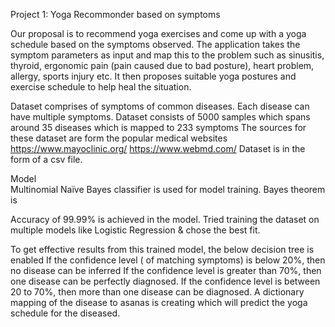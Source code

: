 Project 1:
Yoga Recommonder based on symptoms


Our proposal is to recommend yoga exercises and come up with a yoga schedule based on the symptoms observed.
The application takes the symptom parameters as input and map this to the problem such as sinusitis, 
thyroid, ergonomic pain (pain caused due to bad posture), heart problem, allergy, sports injury etc. 
It  then proposes suitable yoga postures and exercise schedule to help heal the situation.


Dataset 
comprises of symptoms of common diseases. 
Each disease can have multiple symptoms.
Dataset consists of 5000 samples which spans around 35 diseases which is mapped to 233 symptoms 
The sources for these dataset are form the popular medical websites 
https://www.mayoclinic.org/
 https://www.webmd.com/ 
Dataset is in the form of a csv file.

Model   
Multinomial Naïve Bayes classifier is used for model training.
 Bayes theorem is 


Accuracy of 99.99% is achieved in the model.
Tried training the dataset on multiple models like Logistic Regression & chose the best fit.

To get effective results from this trained model, the below decision tree is enabled
If the confidence level ( of matching symptoms) is below 20%, then no disease can be inferred
If the confidence level is greater than 70%, then one disease can be perfectly diagnosed.
If the confidence level is between 20 to 70%, then more than one disease can be diagnosed.
A dictionary mapping of the disease to asanas is creating which will predict the yoga schedule for the diseased.
